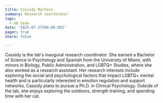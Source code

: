 ```yaml
---
title: Cassidy Martens
summary: Research coordinator
tags: 
  - UO team
date: '2025-07-27T00:00:00Z'
pager: true
share: false

---
```


Cassidy is the lab's inaugural research coordinator. She earned a Bachelor of Science in Psychology and Spanish from the University of Miami, with minors in Biology, Public Administration, and LGBTQ+ Studies, where she also worked as a research assistant. Her research interests include exploring the social and psychological factors that impact LGBTQ+ mental health and is particularly interested in emotion regulation and support networks. Cassidy plans to pursue a Ph.D. in Clinical Psychology. Outside of the lab, she enjoys exploring the outdoors, strength training, and spending time with her cat.